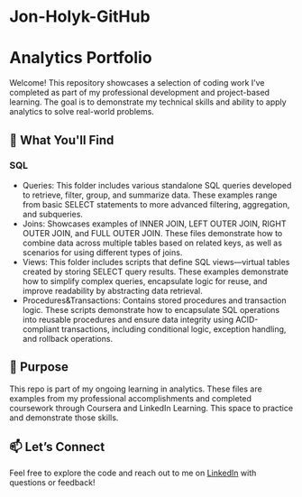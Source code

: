 # Jon-Holyk-GitHub
# Analytics Portfolio

Welcome! This repository showcases a selection of coding work I’ve completed as part of my professional development and project-based learning. The goal is to demonstrate my technical skills and ability to apply analytics to solve real-world problems.

## 📌 What You'll Find

### SQL
- Queries: This folder includes various standalone SQL queries developed to retrieve, filter, group, and summarize data. These examples range from basic SELECT statements to more advanced filtering, aggregation, and subqueries.
- Joins: Showcases examples of INNER JOIN, LEFT OUTER JOIN, RIGHT OUTER JOIN, and FULL OUTER JOIN. These files demonstrate how to combine data across multiple tables based on related keys, as well as scenarios for using different types of joins.
- Views: This folder includes scripts that define SQL views—virtual tables created by storing SELECT query results. These examples demonstrate how to simplify complex queries, encapsulate logic for reuse, and improve readability by abstracting data retrieval.
- Procedures&Transactions: Contains stored procedures and transaction logic. These scripts demonstrate how to encapsulate SQL operations into reusable procedures and ensure data integrity using ACID-compliant transactions, including conditional logic, exception handling, and rollback operations.


## 🧠 Purpose
This repo is part of my ongoing learning in analytics. These files are examples from my professional accomplishments and completed coursework through Coursera and LinkedIn Learning. This space to practice and demonstrate those skills.

## 📫 Let’s Connect
Feel free to explore the code and reach out to me on [LinkedIn](https://linkedin.com/in/jonathanholyk) with questions or feedback!
